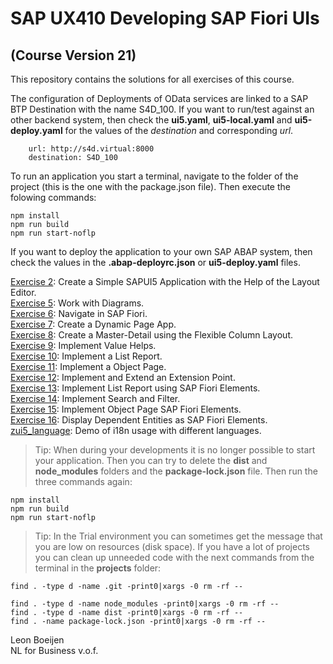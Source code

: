 # SAP UX410 Developing SAP Fiori UIs 
## (Course Version 21)

This repository contains the solutions for all exercises of this course.

The configuration of Deployments of OData services are linked to a SAP BTP Destination with the name S4D_100.
If you want to run/test against an other backend system, then check the **ui5.yaml**, **ui5-local.yaml** and **ui5-deploy.yaml** for the values of the *destination* and corresponding *url*.
```
    url: http://s4d.virtual:8000
    destination: S4D_100
```

To run an application you start a terminal, navigate to the folder of the project (this is the one with the package.json file). Then execute the folowing commands:
```shell
npm install
npm run build
npm run start-noflp
```

If you want to deploy the application to your own SAP ABAP system, then check the values in the **.abap-deployrc.json** or **ui5-deploy.yaml** files.

[Exercise 2](Ex02): Create a Simple SAPUI5 Application with the Help of the Layout Editor.<br/>
[Exercise 5](Ex05): Work with Diagrams.<br/>
[Exercise 6](Ex06): Navigate in SAP Fiori.<br/> 
[Exercise 7](Ex07): Create a Dynamic Page App.<br/>
[Exercise 8](Ex08): Create a Master-Detail using the Flexible Column Layout.<br/>
[Exercise 9](Ex09): Implement Value Helps.<br/>
[Exercise 10](Ex10): Implement a List Report.<br/>
[Exercise 11](Ex11): Implement a Object Page.<br/>
[Exercise 12](Ex12): Implement and Extend an Extension Point.<br/>
[Exercise 13](Ex13): Implement List Report using SAP Fiori Elements.<br/>
[Exercise 14](Ex14): Implement Search and Filter.<br/>
[Exercise 15](Ex15): Implement Object Page SAP Fiori Elements.<br/>
[Exercise 16](Ex16): Display Dependent Entities as SAP Fiori Elements.<br/>
[zui5_language](zui5_language): Demo of i18n usage with different languages.<br/>

> Tip: When during your developments it is no longer possible to start your application. Then you can try to delete the **dist** and **node_modules** folders and the **package-lock.json** file. Then run the three commands again: 
```shell
npm install
npm run build
npm run start-noflp
```

> Tip: In the Trial environment you can sometimes get the message that you are low on resources (disk space). If you have a lot of projects you can clean up unneeded code with the next commands from the terminal in the **projects** folder:
```shell
find . -type d -name .git -print0|xargs -0 rm -rf --

find . -type d -name node_modules -print0|xargs -0 rm -rf --
find . -type d -name dist -print0|xargs -0 rm -rf --
find . -name package-lock.json -print0|xargs -0 rm -rf --
```

Leon Boeijen<br/>
NL for Business v.o.f.